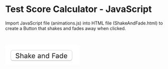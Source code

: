 Test Score Calculator - JavaScript
================

Import JavaScript file (animations.js) into HTML file
(ShakeAndFade.html) to create a Button that shakes and fades away when
clicked.

<br>

![button](https://raw.githubusercontent.com/papagorgio23/Northwestern/master/440%20-%20Application%20Engineering/Shake%20and%20Fade%20Button/button.png)
